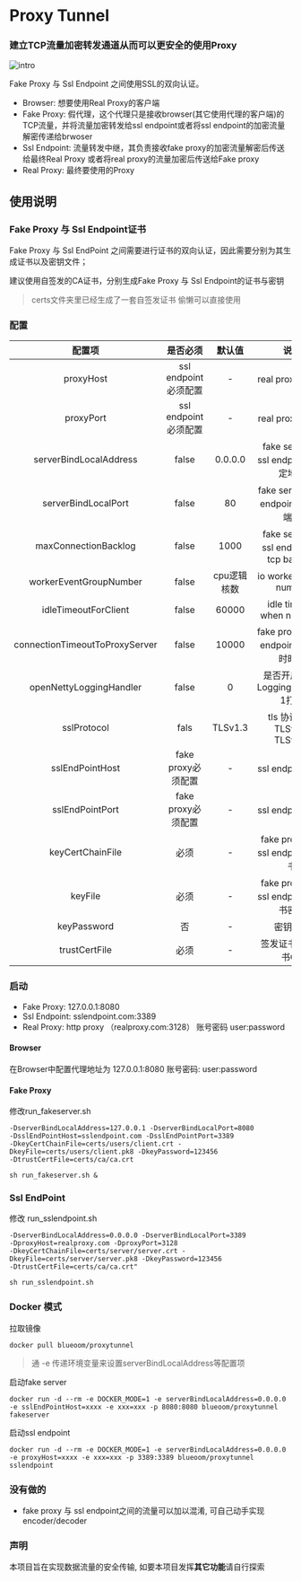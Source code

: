# Proxy Tunnel


### 建立TCP流量加密转发通道从而可以更安全的使用Proxy

![intro](img/intro.png)

Fake Proxy 与 Ssl Endpoint 之间使用SSL的双向认证。

* Browser: 想要使用Real Proxy的客户端
* Fake Proxy: 假代理，这个代理只是接收browser(其它使用代理的客户端)的TCP流量，并将流量加密转发给ssl endpoint或者将ssl endpoint的加密流量解密传递给brwoser
* Ssl Endpoint: 流量转发中继，其负责接收fake proxy的加密流量解密后传送给最终Real Proxy 或者将real proxy的流量加密后传送给Fake proxy
* Real Proxy: 最终要使用的Proxy

## 使用说明
### Fake Proxy 与 Ssl Endpoint证书
Fake Proxy 与 Ssl EndPoint 之间需要进行证书的双向认证，因此需要分别为其生成证书以及密钥文件；

建议使用自签发的CA证书，分别生成Fake Proxy 与 Ssl Endpoint的证书与密钥

> certs文件夹里已经生成了一套自签发证书 偷懒可以直接使用

### 配置

|配置项|是否必须|默认值|说明|
|:---:|:----:|:---:|:---:|
|proxyHost|ssl endpoint必须配置|-|real proxy的host|
|proxyPort|ssl endpoint必须配置|-|real proxy的port|
|serverBindLocalAddress|false|0.0.0.0|fake server 和ssl endpoint的绑定地址|
|serverBindLocalPort|false|80|fake server和ssl endpoint的绑定端口|
|maxConnectionBacklog|false|1000|fake server 和 ssl endpoint的tcp backlog|
|workerEventGroupNumber|false|cpu逻辑核数|io worker thread number|
|idleTimeoutForClient|false|60000|idle timeout when no io, ms|
|connectionTimeoutToProxyServer|false|10000|fake proxy 与 ssl endpoint连接超时时间|
|openNettyLoggingHandler|false|0|是否开启netty LoggingHandler, 1打开|
|sslProtocol|fals|TLSv1.3|tls 协议版本 TLSv1.3 TLSv1.2|
|sslEndPointHost|fake proxy必须配置|-|ssl endpoint地址|
|sslEndPointPort|fake proxy必须配置|-|ssl endpoint端口|
|keyCertChainFile|必须|-|fake proxy或者 ssl endpoint的证书|
|keyFile|必须|-|fake proxy或者 ssl endpoint的证书密钥|
|keyPassword|否|-|密钥密码|
|trustCertFile|必须|-|签发证书的根证书CA|


### 启动

* Fake Proxy: 127.0.0.1:8080
* Ssl Endpoint: sslendpoint.com:3389
* Real Proxy: http proxy （realproxy.com:3128） 账号密码 user:password

#### Browser
在Browser中配置代理地址为 127.0.0.1:8080 账号密码: user:password

#### Fake Proxy
修改run_fakeserver.sh

~~~shell script
-DserverBindLocalAddress=127.0.0.1 -DserverBindLocalPort=8080
-DsslEndPointHost=sslendpoint.com -DsslEndPointPort=3389
-DkeyCertChainFile=certs/users/client.crt -DkeyFile=certs/users/client.pk8 -DkeyPassword=123456 
-DtrustCertFile=certs/ca/ca.crt
~~~

~~~shell script
sh run_fakeserver.sh &
~~~


### Ssl EndPoint
修改 run_sslendpoint.sh

~~~shell script
-DserverBindLocalAddress=0.0.0.0 -DserverBindLocalPort=3389
-DproxyHost=realproxy.com -DproxyPort=3128
-DkeyCertChainFile=certs/server/server.crt -DkeyFile=certs/server/server.pk8 -DkeyPassword=123456
-DtrustCertFile=certs/ca/ca.crt"
~~~

~~~shell script
sh run_sslendpoint.sh
~~~

### Docker 模式
拉取镜像

~~~shell script
docker pull blueoom/proxytunnel
~~~

> 通 -e 传递环境变量来设置serverBindLocalAddress等配置项

启动fake server

~~~shell script
docker run -d --rm -e DOCKER_MODE=1 -e serverBindLocalAddress=0.0.0.0 -e sslEndPointHost=xxxx -e xxx=xxx -p 8080:8080 blueoom/proxytunnel fakeserver
~~~

启动ssl endpoint

~~~shell script
docker run -d --rm -e DOCKER_MODE=1 -e serverBindLocalAddress=0.0.0.0 -e proxyHost=xxxx -e xxx=xxx -p 3389:3389 blueoom/proxytunnel sslendpoint
~~~


### 没有做的
* fake proxy 与 ssl endpoint之间的流量可以加以混淆, 可自己动手实现encoder/decoder


### 声明
本项目旨在实现数据流量的安全传输, 如要本项目发挥**其它功能**请自行探索